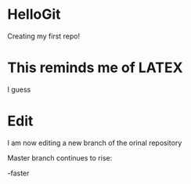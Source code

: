 # HelloGit

Creating my first repo!

# This reminds me of LATEX

I guess

# Edit 

I am now editing a new branch of the orinal repository

Master branch continues to rise:

-faster
